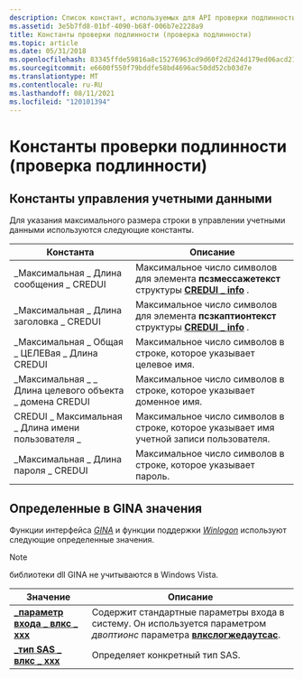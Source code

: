 ```yaml
---
description: Список констант, используемых для API проверки подлинности Майкрософт.
ms.assetid: 3e5b7fd8-01bf-4090-b68f-006b7e2228a9
title: Константы проверки подлинности (проверка подлинности)
ms.topic: article
ms.date: 05/31/2018
ms.openlocfilehash: 83345ffde59816a8c15276963cd9d60f2d2d24d179ed06acd2175aacb33ba2c9
ms.sourcegitcommit: e6600f550f79bddfe58bd4696ac50dd52cb03d7e
ms.translationtype: MT
ms.contentlocale: ru-RU
ms.lasthandoff: 08/11/2021
ms.locfileid: "120101394"
---
```

# <a name="authentication-constants-authentication"></a>Константы проверки подлинности (проверка подлинности)

## <a name="credentials-management-constants"></a>Константы управления учетными данными

Для указания максимального размера строки в управлении учетными данными используются следующие константы.



| Константа                                        | Описание                                                                                                                   |
|-------------------------------------------------|-------------------------------------------------------------------------------------------------------------------------------|
| \_Максимальная \_ Длина сообщения \_ CREDUI<br/>         | Максимальное число символов для элемента **псзмессажетекст** структуры [**CREDUI \_ info**](/windows/desktop/api/WinCred/ns-wincred-credui_infoa) .<br/> |
| \_Максимальная \_ Длина заголовка \_ CREDUI<br/>         | Максимальное число символов для элемента **псзкаптионтекст** структуры [**CREDUI \_ info**](/windows/desktop/api/WinCred/ns-wincred-credui_infoa) .<br/> |
| \_Максимальная \_ Общая \_ ЦЕЛЕВая \_ Длина CREDUI<br/> | Максимальное число символов в строке, которое указывает целевое имя.<br/>                                             |
| \_Максимальная \_ \_ Длина целевого объекта \_ домена CREDUI<br/>  | Максимальное число символов в строке, которое указывает доменное имя.<br/>                                             |
| CREDUI \_ Максимальная \_ Длина имени пользователя \_<br/>        | Максимальное число символов в строке, которое указывает имя учетной записи пользователя.<br/>                                       |
| \_Максимальная \_ Длина пароля \_ CREDUI<br/>        | Максимальное число символов в строке, которое указывает пароль.<br/>                                                |



 

## <a name="gina-defined-values"></a>Определенные в GINA значения

Функции интерфейса [*GINA*](/windows/desktop/SecGloss/g-gly) и функции поддержки [*Winlogon*](/windows/desktop/SecGloss/w-gly) используют следующие определенные значения.

> [!Note]  
> библиотеки dll GINA не учитываются в Windows Vista.

 



| Значение                                                              | Описание                                                                                                                          |
|--------------------------------------------------------------------|--------------------------------------------------------------------------------------------------------------------------------------|
| [**\_параметр входа \_ влкс \_ xxx**](wlx-logon-option-xxx.md)<br/> | Содержит стандартные параметры входа в систему. Он используется параметром *двоптионс* параметра [**влкслогжедаутсас**](/windows/desktop/api/Winwlx/nf-winwlx-wlxloggedoutsas).<br/> |
| [**\_тип SAS \_ влкс \_ xxx**](wlx-sas-type-xxx.md)<br/>         | Определяет конкретный тип SAS.<br/>                                                                                              |



 

 

